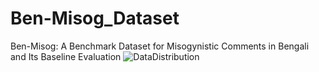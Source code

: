 # Ben-Misog_Dataset
Ben-Misog: A Benchmark Dataset for Misogynistic Comments in Bengali and Its Baseline Evaluation
![DataDistribution](https://github.com/DDR13GIT/Ben-Misog/assets/55049202/ac6abc6c-ddd4-4775-80f9-487be8304858)
